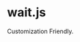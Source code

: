 wait.js
=======

Customization Friendly.

<script src = "wait.js"></script>

<script>

wait.show();
wait.hide();

</script>
